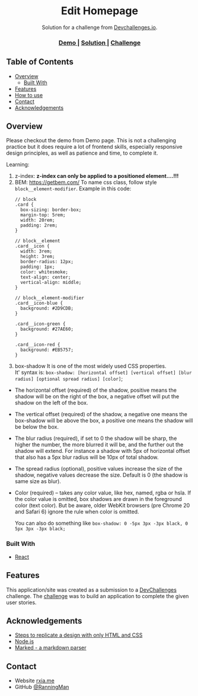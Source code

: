 <!-- Please update value in the {}  -->

<h1 align="center">Edit Homepage</h1>

<div align="center">
   Solution for a challenge from  <a href="http://devchallenges.io" target="_blank">Devchallenges.io</a>.
</div>

<div align="center">
  <h3>
    <a href="https://devchallenge-edie-homepage.web.app">
      Demo
    </a>
    <span> | </span>
    <a href="https://github.com/RanningMan/devchallenges/tree/main/edie-homepage">
      Solution
    </a>
    <span> | </span>
    <a href="https://devchallenges.io/challenges/xobQBuf8zWWmiYMIAZe0">
      Challenge
    </a>
  </h3>
</div>

<!-- TABLE OF CONTENTS -->

## Table of Contents

- [Overview](#overview)
  - [Built With](#built-with)
- [Features](#features)
- [How to use](#how-to-use)
- [Contact](#contact)
- [Acknowledgements](#acknowledgements)

<!-- OVERVIEW -->

## Overview

Please checkout the demo from Demo page. This is not a challenging practice but it does require a lot of frontend skills, especially responsive design principles, as well as patience and time, to complete it.

Learning:
1. z-index: <b>z-index can only be applied to a positioned element....!!!</b>
2. BEM: https://getbem.com/
    To name css class, follow style `block__element-modifier`. Example in this code: 
    ```
    // block
    .card {
      box-sizing: border-box;
      margin-top: 5rem;
      width: 20rem;
      padding: 2rem;
    }

    // block__element
    .card__icon {
      width: 3rem;
      height: 3rem;
      border-radius: 12px;
      padding: 1px;
      color: whitesmoke;
      text-align: center;
      vertical-align: middle;
    }

    // block__element-modifier
    .card__icon-blue {
      background: #2D9CDB;
    }

    .card__icon-green {
      background: #27AE60;
    }

    .card__icon-red {
      background: #EB5757;
    }
    ```
3. box-shadow
   It is one of the most widely used CSS properties.   
   It' syntax is: `box-shadow: [horizontal offset] [vertical offset] [blur radius] [optional spread radius] [color]`;
  - The horizontal offset (required) of the shadow, positive means the shadow will be on the right of the box, a negative offset will put the shadow on the left of the box.
  - The vertical offset (required) of the shadow, a negative one means the box-shadow will be above the box, a positive one means the shadow will be below the box.
  - The blur radius (required), if set to 0 the shadow will be sharp, the higher the number, the more blurred it will be, and the further out the shadow will extend. For instance a shadow with 5px of horizontal offset that also has a 5px blur radius will be 10px of total shadow.
  - The spread radius (optional), positive values increase the size of the shadow, negative values decrease the size. Default is 0 (the shadow is same size as blur).
  - Color (required) – takes any color value, like hex, named, rgba or hsla. If the color value is omitted, box shadows are drawn in the foreground color (text color). But be aware, older WebKit browsers (pre Chrome 20 and Safari 6) ignore the rule when color is omitted.

    You can also do something like `box-shadow: 0 -5px 3px -3px black, 0 5px 3px -3px black;`

### Built With

<!-- This section should list any major frameworks that you built your project using. Here are a few examples.-->

- [React](https://reactjs.org/)

## Features

<!-- List the features of your application or follow the template. Don't share the figma file here :) -->

This application/site was created as a submission to a [DevChallenges](https://devchallenges.io/challenges) challenge. The [challenge](https://devchallenges.io/challenges/xobQBuf8zWWmiYMIAZe0) was to build an application to complete the given user stories.

## Acknowledgements

<!-- This section should list any articles or add-ons/plugins that helps you to complete the project. This is optional but it will help you in the future. For example -->

- [Steps to replicate a design with only HTML and CSS](https://devchallenges-blogs.web.app/how-to-replicate-design/)
- [Node.js](https://nodejs.org/)
- [Marked - a markdown parser](https://github.com/chjj/marked)

## Contact

- Website [rxia.me](https://rxia.me)
- GitHub [@RanningMan](https://github.com/ranningman)
